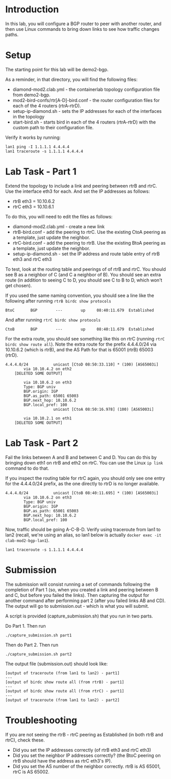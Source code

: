 # Introduction

In this lab, you will configure a BGP router to peer with another router, and then use Linux commands to bring down links to see how traffic changes paths.

# Setup

The starting point for this lab will be demo2-bgp.

As a reminder, in that directory, you will find the following files:
- diamond-mod2.clab.yml - the containerlab topology configuration file from demo2-bgp.
- mod2-bird-confs/rtr[A-D]-bird.conf - the router configuration files for each of the 4 routers (rtrA-rtrD).
- setup-ip-diamond.sh - sets the IP addresses for each of the interfaces in the topology
- start-bird.sh - starts bird in each of the 4 routers (rtrA-rtrD) with the custom path to their configuration file.

Verify it works by running:

```
lan1 ping -I 1.1.1.1 4.4.4.4
lan1 traceroute -s 1.1.1.1 4.4.4.4
```

# Lab Task - Part 1

Extend the topology to include a link and peering between rtrB and rtrC.  Use the interface eth3 for each.  And set the IP addresses as follows:
- rtrB eth3 = 10.10.6.2
- rtrC eth3 = 10.10.6.1

To do this, you will need to edit the files as follows:
- diamond-mod2.clab.yml - create a new link
- rtrB-bird.conf - add the peering to rtrC.  Use the existing CtoA peering as a template, just update the neighbor.
- rtrC-bird.conf - add the peering to rtrB.  Use the existing BtoA peering as a template, just update the neighbor.
- setup-ip-diamond.sh - set the IP address and route table entry of rtrB eth3 and rtrC eth3

To test, look at the routing table and peerings of of rtrB and rtrC.  You should see B as a neighbor of C (and C a neighbor of B).  You should see an extra route (in addition to seeing C to D, you should see C to B to D, which won't get chosen).

If you used the same naming convention, you should see a line like the following after running `rtrB birdc show protocols`
```
BtoC       BGP        ---        up     08:40:11.679  Established
```

And after running `rtrC birdc show protocols`
```
CtoB       BGP        ---        up     08:40:11.679  Established
```

For the extra route, you should see something like this on rtrC (running `rtrC birdc show route all`).  Note the extra route for the prefix 4.4.4.0/24 via 10.10.6.2 (which is rtrB), and the AS Path for that is 65001 (rtrB) 65003 (rtrD).

```
4.4.4.0/24           unicast [CtoD 08:50:33.110] * (100) [AS65003i]
        via 10.10.4.2 on eth2
    [DELETED SOME OUTPUT]

        via 10.10.6.2 on eth3
        Type: BGP univ
        BGP.origin: IGP
        BGP.as_path: 65001 65003
        BGP.next_hop: 10.10.6.2
        BGP.local_pref: 100
                     unicast [CtoA 08:50:16.978] (100) [AS65003i]

        via 10.10.2.1 on eth1
    [DELETED SOME OUTPUT]
```


# Lab Task - Part 2

Fail the links between A and B and between C and D.  You can do this by bringing down eth1 on rtrB and eth2 on rtrC.  You can use the Linux `ip link` command to do that.

If you inspect the routing table for rtrC again, you should only see one entry for the 4.4.4.0/24 prefix, as the one directly to rtrD is no longer available.

```
4.4.4.0/24           unicast [CtoB 08:40:11.695] * (100) [AS65003i]
        via 10.10.6.2 on eth3
        Type: BGP univ
        BGP.origin: IGP
        BGP.as_path: 65001 65003
        BGP.next_hop: 10.10.6.2
        BGP.local_pref: 100
```


Now, traffic should be going A-C-B-D.  Verify using traceroute from lan1 to lan2 (recall, we're using an alias, so lan1 below is actually `docker exec -it  clab-mod2-bgp-lan1`).

```
lan1 traceroute -s 1.1.1.1 4.4.4.4
```


# Submission

The submission will consist running a set of commands following the completion of Part 1 (so, when you created a link and peering between B and C, but before you failed the links).  Then capturing the output for another command after performing part 2 (after you failed links AB and CD).  The output will go to submission.out - which is what you will submit.

A script is provided (capture_submission.sh) that you run in two parts.

Do Part 1.  Then run

```
./capture_submission.sh part1
```

Then do Part 2.  Then run
```
./capture_submission.sh part2
```
 


The output file (submission.out) should look like:

```
[output of traceroute (from lan1 to lan2) - part1]
---
[output of birdc show route all (from rtrB) - part1]
---
[output of birdc show route all (from rtrC) - part1]
---
[output of traceroute (from lan1 to lan2) - part2]
```

# Troubleshooting

If you are not seeing the rtrB - rtrC peering as Established (in both rtrB and rtrC), check these.
- Did you set the IP addresses correctly (of rtrB eth3 and rtrC eth3)
- Did you set the neighbor IP addresses correctly?  (the BtoC peering on rtrB should have the address as rtrC eth3's IP).
- Did you set the AS number of the neighbor correctly.  rtrB is AS 65001, rtrC is AS 65002.



